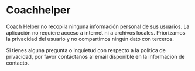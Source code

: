 # Coachhelper

Coach Helper no recopila ninguna información personal de sus usuarios. La aplicación no requiere acceso a internet ni a archivos locales. Priorizamos la privacidad del usuario y no compartimos ningún dato con terceros.

Si tienes alguna pregunta o inquietud con respecto a la política de privacidad, por favor contáctanos al email disponible en la información de contacto.
